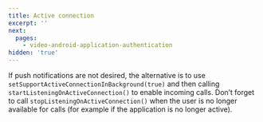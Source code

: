 ```yaml
---
title: Active connection
excerpt: ''
next:
  pages:
    - video-android-application-authentication
hidden: 'true'
---
```


If push notifications are not desired, the alternative is to use `setSupportActiveConnectionInBackground(true)` and then calling `startListeningOnActiveConnection()` to enable incoming calls. Don’t forget to call `stopListeningOnActiveConnection()` when the user is no longer available for calls (for example if the application is no longer active).
